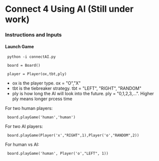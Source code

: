 # Connect 4 Using AI (Still under work)
### Instructions and Inputs
#### Launch Game
<p><code> python -i connectAI.py </code></p>
<p><code> board = Board() </code></p>
<p><code> player = Player(ox,tbt,ply) </code></p>

 - ox is the player type. ox = "O","X"  
 - tbt is the tiebreaker strategy. tbt = "LEFT", "RIGHT", "RANDOM"  
 - ply is how long the AI will look into the future. ply = "0,1,2,3,...". Higher ply means longer prcess time  

For two human players:  
<p><code> board.playGame('human','human')</code></p>

For two AI players:
<p><code> board.playGame(Player('x',"RIGHT",1),Player('o',"RANDOM",2))</code></p>

For human vs AI:  
<p><code> board.playGame('human', Player('o',"LEFT", 1))</code></p>
